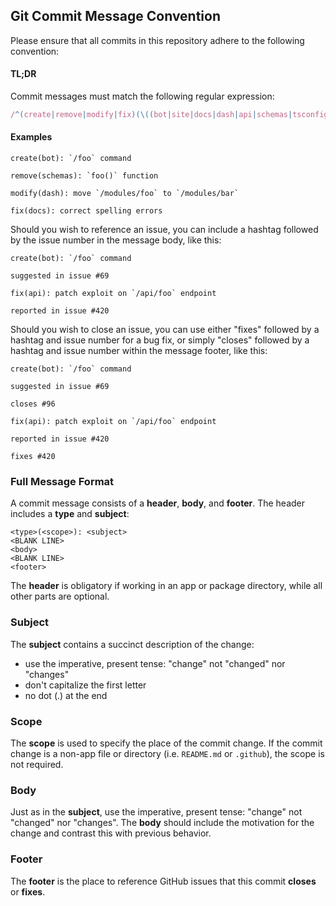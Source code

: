 ## Git Commit Message Convention

Please ensure that all commits in this repository adhere to the following convention:

#### TL;DR

Commit messages must match the following regular expression:

```js
/^(create|remove|modify|fix)(\((bot|site|docs|dash|api|schemas|tsconfig)\))?: .{1,72}/
```

#### Examples

```
create(bot): `/foo` command
```

```
remove(schemas): `foo()` function
```

```
modify(dash): move `/modules/foo` to `/modules/bar`
```

```
fix(docs): correct spelling errors
```

Should you wish to reference an issue, you can include a hashtag followed by the issue number in the message body, like this:

```
create(bot): `/foo` command

suggested in issue #69
```

```
fix(api): patch exploit on `/api/foo` endpoint  

reported in issue #420
```

Should you wish to close an issue, you can use either "fixes" followed by a hashtag and issue number for a bug fix, or simply "closes" followed by a hashtag and issue number within the message footer, like this:

```
create(bot): `/foo` command

suggested in issue #69

closes #96
```

```
fix(api): patch exploit on `/api/foo` endpoint  

reported in issue #420

fixes #420
```

### Full Message Format

A commit message consists of a **header**, **body**, and **footer**. The header includes a **type** and **subject**:

```
<type>(<scope>): <subject>
<BLANK LINE>
<body>
<BLANK LINE>
<footer>
```

The **header** is obligatory if working in an app or package directory, while all other parts are optional.

### Subject

The **subject** contains a succinct description of the change:

- use the imperative, present tense: "change" not "changed" nor "changes"
- don't capitalize the first letter
- no dot (.) at the end

### Scope

The **scope** is used to specify the place of the commit change.
If the commit change is a non-app file or directory (i.e. `README.md` or `.github`), the scope is not required.

### Body

Just as in the **subject**, use the imperative, present tense: "change" not "changed" nor "changes".
The **body** should include the motivation for the change and contrast this with previous behavior.

### Footer

The **footer** is the place to reference GitHub issues that this commit **closes** or **fixes**.